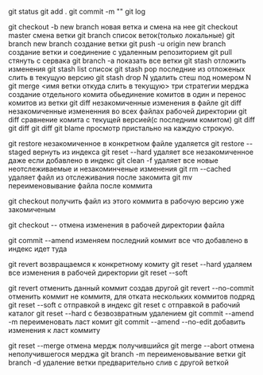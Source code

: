 git status 
git add .
git commit -m ""
git log


git checkout -b new branch новая ветка и смена на нее
git checkout master смена ветки
git branch список веток(только локальные)
git branch new branch создание ветки
git push -u origin new branch создание ветки и соединение с  удаленным репозиторием
git pull стянуть c сервака
git branch -a показать все ветки
git stash отложить изменения
git stash list список
git stash pop последние из отложеных слить в текущую версию
git stash drop N удалить стеш под номером N
git merge <имя ветки откуда слить в текущую>
три стратегии мерджа
создание отдельного комита
обьединение комитов в один
и перенос комитов из ветки
git diff <file> незакомиченные изменения в файле 
git diff незакомиченные измененния во всех файлах рабочей директории
git diff <commit> сравнение комита с текущей версией(с последним комитом)
git diff <commit> <commit2> 
git diff <commit> <commit2> <file>
git diff <file> <file2>
git blame <file> просмотр пристально на каждую строкую.


git restore <file> незакомиченное в конкретном файле удаляется
git restore --staged <file> вернуть из индекса
git reset --hard удаляет все незакомиченное даже если добавлено в индекс
git clean -f удаляет все новые неотслеживаемые и незакоминченые изменения
git rm --cached <file> удаляет файл из отслеживания после закомита
git mv переименовывание файла после коммита


git checkout <commit> <file> получить файл из этого коммита в рабочую версию уже закомиченым

git checkout --<file> отмена изменения в рабочей директории файла

git commit --amend изменяем последний коммит все что добавлено в индекс идет туда

git revert <commit> возвращаемся к конкретному комиту
git reset --hard удаляем все изменения в рабочей директории
git reset --soft

git revert <commit> отменить данный коммит создав другой
git revert --no-commit <commit> отменить коммит не коммитя, для отката нескольких коммитов подряд
git reset  --soft <commit> с отправкой в индекс
git reset <commit> с отправкой в рабочий каталог
git reset  --hard <commit> с безвозвратным удалением
git commit --amend -m <new> переименовать ласт комит
git commit --amend --no-edit добавить изменения к ласт коммиту


git reset --merge <commit> отмена мердж получившийся
git merge --abort отмена неполучившегося мерджа
git branch -m переименовывание ветки
git branch -d <branch> удаление ветки предварительно слив с другой веткой

